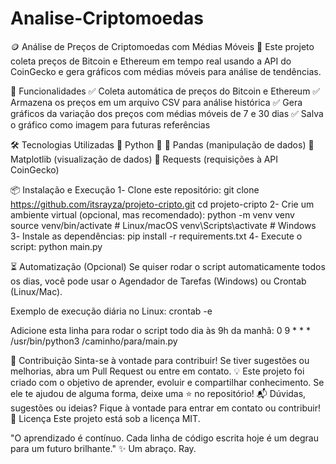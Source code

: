 # Analise-Criptomoedas
🪙 Análise de Preços de Criptomoedas com Médias Móveis
🚀 Este projeto coleta preços de Bitcoin e Ethereum em tempo real usando a API do CoinGecko e gera gráficos com médias móveis para análise de tendências.

📌 Funcionalidades
✅ Coleta automática de preços do Bitcoin e Ethereum
✅ Armazena os preços em um arquivo CSV para análise histórica
✅ Gera gráficos da variação dos preços com médias móveis de 7 e 30 dias
✅ Salva o gráfico como imagem para futuras referências

🛠 Tecnologias Utilizadas
🔹 Python 🐍
🔹 Pandas (manipulação de dados)
🔹 Matplotlib (visualização de dados)
🔹 Requests (requisições à API CoinGecko)

📦 Instalação e Execução
1️- Clone este repositório:
git clone https://github.com/itsrayza/projeto-cripto.git
cd projeto-cripto
2- Crie um ambiente virtual (opcional, mas recomendado):
python -m venv venv
source venv/bin/activate  # Linux/macOS
venv\Scripts\activate     # Windows
3️- Instale as dependências:
pip install -r requirements.txt
4️- Execute o script:
python main.py


⏳ Automatização (Opcional)
Se quiser rodar o script automaticamente todos os dias, você pode usar o Agendador de Tarefas (Windows) ou Crontab (Linux/Mac).

Exemplo de execução diária no Linux:
crontab -e

Adicione esta linha para rodar o script todo dia às 9h da manhã:
0 9 * * * /usr/bin/python3 /caminho/para/main.py

🤝 Contribuição
Sinta-se à vontade para contribuir! Se tiver sugestões ou melhorias, abra um Pull Request ou entre em contato.
💡 Este projeto foi criado com o objetivo de aprender, evoluir e compartilhar conhecimento. Se ele te ajudou de alguma forma, deixe uma ⭐ no repositório! 
📬 Dúvidas, sugestões ou ideias? Fique à vontade para entrar em contato ou contribuir!
📄 Licença
Este projeto está sob a licença MIT.

"O aprendizado é contínuo. Cada linha de código escrita hoje é um degrau para um futuro brilhante." ✨
Um abraço. Ray.






